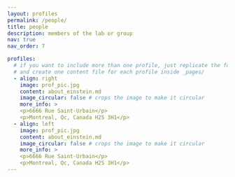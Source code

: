 ```yaml
---
layout: profiles
permalink: /people/
title: people
description: members of the lab or group
nav: true
nav_order: 7

profiles:
  # if you want to include more than one profile, just replicate the following block
  # and create one content file for each profile inside _pages/
  - align: right
    image: prof_pic.jpg
    content: about_einstein.md
    image_circular: false # crops the image to make it circular
    more_info: >
    <p>6666 Rue Saint-Urbain</p>
    <p>Montreal, Qc, Canada H2S 3H1</p>
  - align: left
    image: prof_pic.jpg
    content: about_einstein.md
    image_circular: false # crops the image to make it circular
    more_info: >
    <p>6666 Rue Saint-Urbain</p>
    <p>Montreal, Qc, Canada H2S 3H1</p>
---
```

